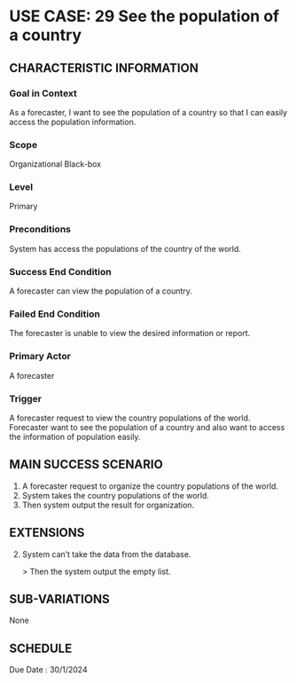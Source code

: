# USE CASE: 29 See the population of a country
## CHARACTERISTIC INFORMATION

### Goal in Context

As a forecaster, I want to see the population of a country so that I can easily access the population information.

### Scope

Organizational Black-box

### Level

Primary

### Preconditions

System has access the populations of the country of the world.

### Success End Condition

A forecaster can view the population of a country.

### Failed End Condition

The forecaster is unable to view the desired information or report.

### Primary Actor

A forecaster

### Trigger

A forecaster request to view the country populations of the world.
 Forecaster want to see the population of a country and also want to access the information of population easily.

## MAIN SUCCESS SCENARIO

1.  A forecaster request to organize the country populations of the world.
2.  System takes the country populations of the world.
3.  Then system output the result for organization.

## EXTENSIONS
 
2. System can’t take the data from the database.

   ​> Then the system output the empty list.

## SUB-VARIATIONS

None

## SCHEDULE

Due Date : 30/1/2024
